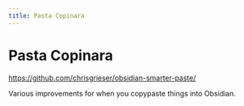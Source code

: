 ```yaml
---
title: Pasta Copinara
---
```


# Pasta Copinara

<https://github.com/chrisgrieser/obsidian-smarter-paste/>

Various improvements for when you copypaste things into Obsidian.
